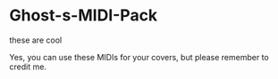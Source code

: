 # Ghost-s-MIDI-Pack
these are cool

Yes, you can use these MIDIs for your covers, but please remember to credit me.
